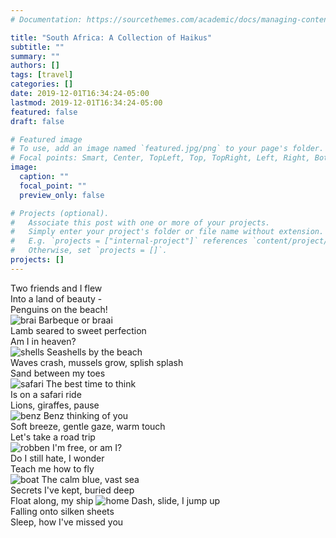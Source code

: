 ```yaml
---
# Documentation: https://sourcethemes.com/academic/docs/managing-content/

title: "South Africa: A Collection of Haikus"
subtitle: ""
summary: ""
authors: []
tags: [travel]
categories: []
date: 2019-12-01T16:34:24-05:00
lastmod: 2019-12-01T16:34:24-05:00
featured: false
draft: false

# Featured image
# To use, add an image named `featured.jpg/png` to your page's folder.
# Focal points: Smart, Center, TopLeft, Top, TopRight, Left, Right, BottomLeft, Bottom, BottomRight.
image:
  caption: ""
  focal_point: ""
  preview_only: false

# Projects (optional).
#   Associate this post with one or more of your projects.
#   Simply enter your project's folder or file name without extension.
#   E.g. `projects = ["internal-project"]` references `content/project/deep-learning/index.md`.
#   Otherwise, set `projects = []`.
projects: []
---
```


Two friends and I flew        
Into a land of beauty -         
Penguins on the beach!           
![brai](brai.jpg)
Barbeque or braai      
Lamb seared to sweet perfection            
Am I in heaven?                  
![shells](shells.jpg)
Seashells by the beach       
Waves crash, mussels grow, splish splash         
Sand between my toes        
![safari](safari.jpg)
The best time to think      
Is on a safari ride       
Lions, giraffes, pause           
![benz](benz.jpg)
Benz thinking of you        
Soft breeze, gentle gaze, warm touch           
Let's take a road trip              
![robben](robben.jpg)
I'm free, or am I?       
Do I still hate, I wonder       
Teach me how to fly  
![boat](boat.jpg)
The calm blue, vast sea      
Secrets I've kept, buried deep        
Float along, my ship
![home](home.jpg)
Dash, slide, I jump up     
Falling onto silken sheets     
Sleep, how I've missed you              
